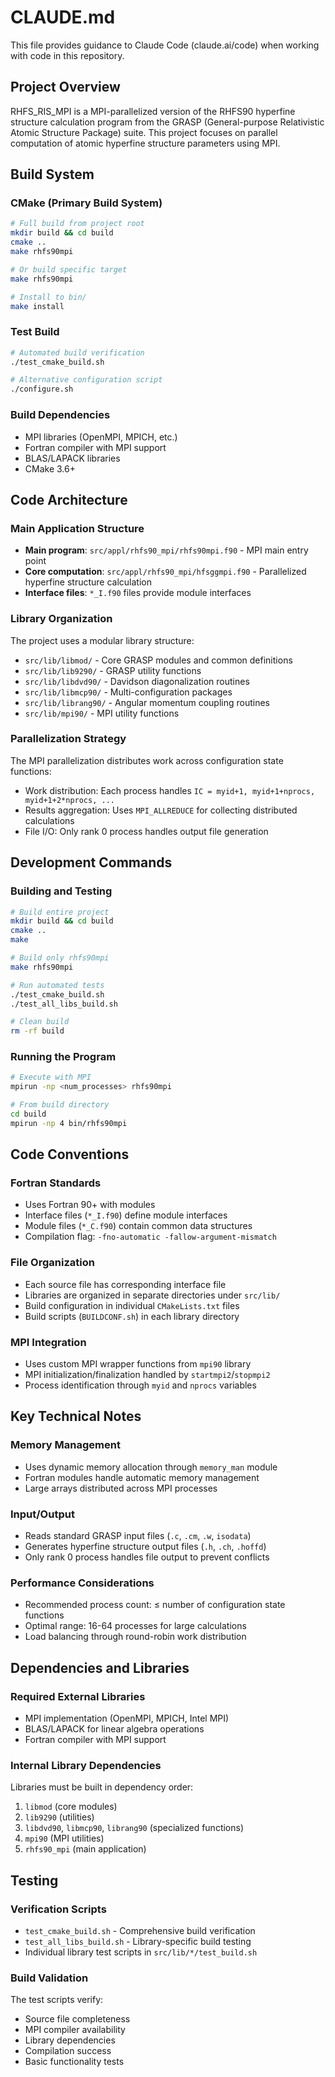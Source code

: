 # CLAUDE.md

This file provides guidance to Claude Code (claude.ai/code) when working with code in this repository.

## Project Overview

RHFS_RIS_MPI is a MPI-parallelized version of the RHFS90 hyperfine structure calculation program from the GRASP (General-purpose Relativistic Atomic Structure Package) suite. This project focuses on parallel computation of atomic hyperfine structure parameters using MPI.

## Build System

### CMake (Primary Build System)
```bash
# Full build from project root
mkdir build && cd build
cmake ..
make rhfs90mpi

# Or build specific target
make rhfs90mpi

# Install to bin/
make install
```

### Test Build
```bash
# Automated build verification
./test_cmake_build.sh

# Alternative configuration script
./configure.sh
```

### Build Dependencies
- MPI libraries (OpenMPI, MPICH, etc.)
- Fortran compiler with MPI support
- BLAS/LAPACK libraries
- CMake 3.6+

## Code Architecture

### Main Application Structure
- **Main program**: `src/appl/rhfs90_mpi/rhfs90mpi.f90` - MPI main entry point
- **Core computation**: `src/appl/rhfs90_mpi/hfsggmpi.f90` - Parallelized hyperfine structure calculation
- **Interface files**: `*_I.f90` files provide module interfaces

### Library Organization
The project uses a modular library structure:
- `src/lib/libmod/` - Core GRASP modules and common definitions
- `src/lib/lib9290/` - GRASP utility functions
- `src/lib/libdvd90/` - Davidson diagonalization routines
- `src/lib/libmcp90/` - Multi-configuration packages
- `src/lib/librang90/` - Angular momentum coupling routines
- `src/lib/mpi90/` - MPI utility functions

### Parallelization Strategy
The MPI parallelization distributes work across configuration state functions:
- Work distribution: Each process handles `IC = myid+1, myid+1+nprocs, myid+1+2*nprocs, ...`
- Results aggregation: Uses `MPI_ALLREDUCE` for collecting distributed calculations
- File I/O: Only rank 0 process handles output file generation

## Development Commands

### Building and Testing
```bash
# Build entire project
mkdir build && cd build
cmake ..
make

# Build only rhfs90mpi
make rhfs90mpi

# Run automated tests
./test_cmake_build.sh
./test_all_libs_build.sh

# Clean build
rm -rf build
```

### Running the Program
```bash
# Execute with MPI
mpirun -np <num_processes> rhfs90mpi

# From build directory
cd build
mpirun -np 4 bin/rhfs90mpi
```

## Code Conventions

### Fortran Standards
- Uses Fortran 90+ with modules
- Interface files (`*_I.f90`) define module interfaces
- Module files (`*_C.f90`) contain common data structures
- Compilation flag: `-fno-automatic -fallow-argument-mismatch`

### File Organization
- Each source file has corresponding interface file
- Libraries are organized in separate directories under `src/lib/`
- Build configuration in individual `CMakeLists.txt` files
- Build scripts (`BUILDCONF.sh`) in each library directory

### MPI Integration
- Uses custom MPI wrapper functions from `mpi90` library
- MPI initialization/finalization handled by `startmpi2`/`stopmpi2`
- Process identification through `myid` and `nprocs` variables

## Key Technical Notes

### Memory Management
- Uses dynamic memory allocation through `memory_man` module
- Fortran modules handle automatic memory management
- Large arrays distributed across MPI processes

### Input/Output
- Reads standard GRASP input files (`.c`, `.cm`, `.w`, `isodata`)
- Generates hyperfine structure output files (`.h`, `.ch`, `.hoffd`)
- Only rank 0 process handles file output to prevent conflicts

### Performance Considerations
- Recommended process count: ≤ number of configuration state functions
- Optimal range: 16-64 processes for large calculations
- Load balancing through round-robin work distribution

## Dependencies and Libraries

### Required External Libraries
- MPI implementation (OpenMPI, MPICH, Intel MPI)
- BLAS/LAPACK for linear algebra operations
- Fortran compiler with MPI support

### Internal Library Dependencies
Libraries must be built in dependency order:
1. `libmod` (core modules)
2. `lib9290` (utilities)
3. `libdvd90`, `libmcp90`, `librang90` (specialized functions)
4. `mpi90` (MPI utilities)
5. `rhfs90_mpi` (main application)

## Testing

### Verification Scripts
- `test_cmake_build.sh` - Comprehensive build verification
- `test_all_libs_build.sh` - Library-specific build testing
- Individual library test scripts in `src/lib/*/test_build.sh`

### Build Validation
The test scripts verify:
- Source file completeness
- MPI compiler availability
- Library dependencies
- Compilation success
- Basic functionality tests